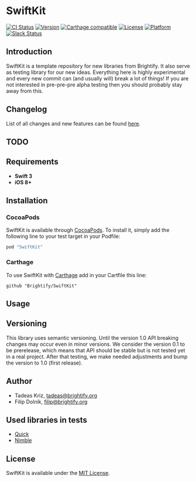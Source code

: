 # SwiftKit

[![CI Status](http://img.shields.io/travis/Brightify/SwiftKit.svg?style=flat)](https://travis-ci.org/Brightify/SwiftKit)
[![Version](https://img.shields.io/cocoapods/v/SwiftKit.svg?style=flat)](http://cocoapods.org/pods/SwiftKit)
[![Carthage compatible](https://img.shields.io/badge/Carthage-compatible-4BC51D.svg?style=flat)](https://github.com/Carthage/Carthage)
[![License](https://img.shields.io/cocoapods/l/SwiftKit.svg?style=flat)](http://cocoapods.org/pods/SwiftKit)
[![Platform](https://img.shields.io/cocoapods/p/SwiftKit.svg?style=flat)](http://cocoapods.org/pods/SwiftKit)
[![Slack Status](http://swiftkit.brightify.org//badge.svg)](http://swiftkit.brightify.org)

## Introduction

SwiftKit is a template repository for new libraries from Brightify. It also serve as testing library for our new ideas. Everything here is highly experimental and every new commit can (and usually will) break a lot of things! If you are not interested in pre-pre-pre alpha testing then you should probably stay away from this. 

## Changelog

List of all changes and new features can be found [here](CHANGELOG.md).

## TODO

## Requirements

- **Swift 3**
- **iOS 8+**

## Installation

### CocoaPods

SwiftKit is available through [CocoaPods](http://cocoapods.org). To install
it, simply add the following line to your test target in your Podfile:

```ruby
pod "SwiftKit"
```

### Carthage

To use SwiftKit with [Carthage](https://github.com/Carthage/Carthage) add in your Cartfile this line:

```
github "Brightify/SwiftKit"
```

## Usage

## Versioning

This library uses semantic versioning. Until the version 1.0 API breaking changes may occur even in minor versions. We consider the version 0.1 to be prerelease, which means that API should be stable but is not tested yet in a real project. After that testing, we make needed adjustments and bump the version to 1.0 (first release).

## Author

* Tadeas Kriz, [tadeas@brightify.org](mailto:tadeas@brightify.org)
* Filip Dolník, [filip@brightify.org](mailto:filip@brightify.org)

## Used libraries in tests

* [Quick](https://github.com/Quick/Quick)
* [Nimble](https://github.com/Quick/Nimble)

## License

SwiftKit is available under the [MIT License](LICENSE).
